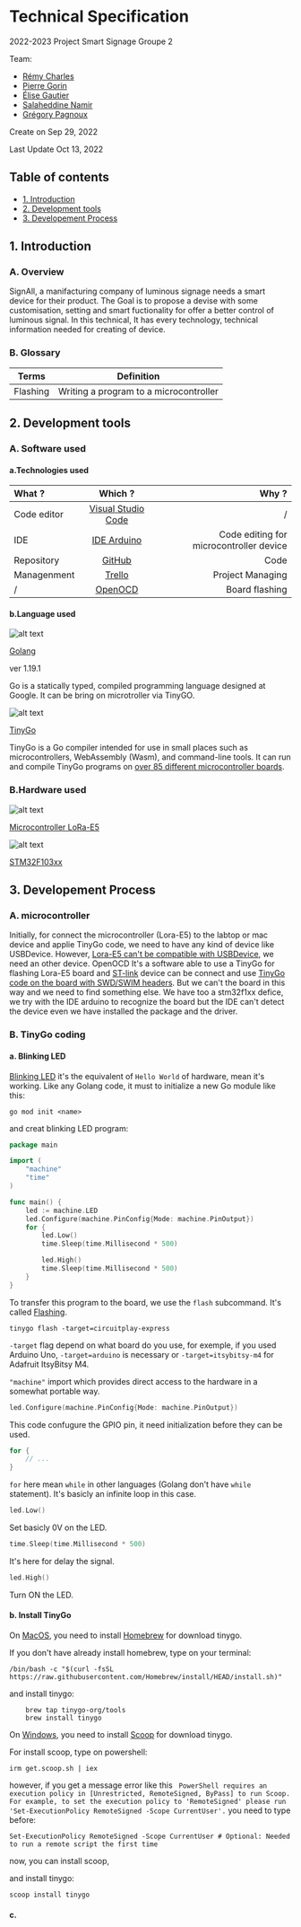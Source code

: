 # Technical Specification
 2022-2023 Project Smart Signage Groupe 2
 
  Team:
  
- [Rémy Charles](https://github.com/RemyCHARLES)
- [Pierre Gorin](https://github.com/Pierre2103)
- [Élise Gautier](https://github.com/elisegtr)
- [Salaheddine Namir](https://github.com/T3rryc)
- [Grégory Pagnoux](https://github.com/Gregory-Pagnoux)

Create on Sep 29, 2022

Last Update Oct 13, 2022
## Table of contents


- [1. Introduction](#1-introduction)
- [2. Development tools](#2-development-tools)
- [3. Developement Process](#3-developement-process)

## 1. Introduction

### A. Overview
SignAll, a manifacturing company of luminous signage needs a smart device for their product.
The Goal is to propose a devise with some customisation, setting and smart fuctionality for offer a better control of luminous signal.
In this technical, It has every technology, technical information needed for creating of device.

### B. Glossary
|Terms|Definition|
|-----|----------|
|Flashing|Writing a program to a microcontroller|

## 2. Development tools

### A. Software used
#### a.Technologies used
 | What ? | Which ? | Why ? |
 | :---------- | :----------: |----------: |
 | Code editor| [Visual Studio Code](https://code.visualstudio.com/)|/|
 |IDE|[IDE Arduino](https://www.arduino.cc/en/software)|Code editing for microcontroller device|
 | Repository| [GitHub](https://github.com/)|Code|
 | Managenment | [Trello](https://trello.com/)|Project Managing|
 |/|[OpenOCD](https://openocd.org/)|Board flashing|
 
 #### b.Language used
 ![alt text](https://w3soft.org/wpub/media-pbld/2/l/langs-short-desc-go/go-logo.svg)
 
 [Golang](https://go.dev/)
 
 ver 1.19.1
 
 Go is a statically typed, compiled programming language designed at Google.
 It can be bring on microtroller via TinyGO.
 
 ![alt text](https://avatars.githubusercontent.com/u/45223613?s=280&v=4)
 
 [TinyGo](https://tinygo.org/)
 
 TinyGo is a Go compiler intended for use in small places such as microcontrollers, WebAssembly (Wasm), and command-line tools.
It can  run and compile TinyGo programs on [over  85 different microcontroller boards](https://tinygo.org/docs/reference/microcontrollers/).
 
 
 
 
 


### B.Hardware used
![alt text](https://seeklogo.com/images/S/seeed-studio-logo-4F3B000EB9-seeklogo.com.png)

 [Microcontroller LoRa-E5](https://tinygo.org/docs/reference/microcontrollers/lorae5/)
 
 ![alt text](https://cdn.iconscout.com/icon/free/png-256/arduino-1-226076.png)
 
 [STM32F103xx ](https://www.st.com/en/microcontrollers-microprocessors/stm32f103c8.html#overview)

## 3. Developement Process

### A. microcontroller
Initially, for connect the microcontroller (Lora-E5) to the labtop or mac device and applie TinyGo code, we need to have any kind of device like USBDevice. However,  [Lora-E5 can't be compatible with USBDevice](https://tinygo.org/docs/reference/microcontrollers/lorae5/#interfaces), we need an other device. OpenOCD It's a software able to use a TinyGo for flashing Lora-E5 board and [ST-link](https://www.st.com/resource/en/user_manual/um1075-stlinkv2-incircuit-debuggerprogrammer-for-stm8-and-stm32-stmicroelectronics.pdf) device can be connect and use [TinyGo code on the board with SWD/SWIM headers](https://tinygo.org/docs/reference/microcontrollers/lorae5/#flashing). But we can't the board in this way and we need to find something else. We have too a stm32f1xx defice, we try with the IDE arduino to recognize the board but the IDE can't detect the device even we have installed the package and the driver.

### B. TinyGo coding

#### a. Blinking LED
[Blinking LED](https://tinygo.org/docs/tutorials/blinky/) it's the equivalent of `Hello World` of hardware, mean it's working.
Like any Golang code, it must to initialize a new Go module like this:
``` 
go mod init <name>

```
and creat blinking LED program:
``` go
package main

import (
    "machine"
    "time"
)

func main() {
    led := machine.LED
    led.Configure(machine.PinConfig{Mode: machine.PinOutput})
    for {
        led.Low()
        time.Sleep(time.Millisecond * 500)

        led.High()
        time.Sleep(time.Millisecond * 500)
    }
}
```
To transfer this program to the board, we use the `flash` subcommand. It's called  [Flashing](#b-glossary).
```
tinygo flash -target=circuitplay-express
```
`-target` flag depend on what board do you use, for exemple, if you used Arduino Uno, `-target=arduino` is necessary or `-target=itsybitsy-m4` for Adafruit ItsyBitsy M4.

`"machine"` import which provides direct access to the hardware in a somewhat portable way.

``` go
led.Configure(machine.PinConfig{Mode: machine.PinOutput})
```
This code confugure the GPIO pin, it need initialization before they can be used.

``` go
for {
    // ...
}
```
`for` here mean `while` in other languages (Golang don't have `while` statement). It's basicly an infinite loop in this case.

``` go
led.Low()
```
Set basicly 0V on the LED.

``` go
time.Sleep(time.Millisecond * 500)
```
It's here for delay the signal.

``` go
led.High()
```
Turn ON the LED.

#### b. Install TinyGo
On [MacOS](https://tinygo.org/getting-started/install/macos/), you need to install [Homebrew](https://brew.sh/)  for download tinygo.

If you don't have already install homebrew, type on your terminal:

```
/bin/bash -c "$(curl -fsSL https://raw.githubusercontent.com/Homebrew/install/HEAD/install.sh)"
```


and install tinygo:

```
    brew tap tinygo-org/tools 
    brew install tinygo
```

On [Windows](https://tinygo.org/getting-started/install/windows/), you need to install [Scoop](https://scoop.sh/) for download tinygo.

For install scoop, type on powershell:


```
irm get.scoop.sh | iex
```





however, if you get a message error like this ` PowerShell requires an execution policy in [Unrestricted, RemoteSigned, ByPass] to run Scoop. For example, to set the execution policy to 'RemoteSigned' please run 'Set-ExecutionPolicy RemoteSigned -Scope CurrentUser'.` you need to type before:
 
```
Set-ExecutionPolicy RemoteSigned -Scope CurrentUser # Optional: Needed to run a remote script the first time 
```




now, you can install scoop,

and install tinygo:

```
scoop install tinygo
```




#### c. 




